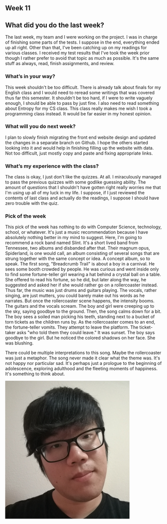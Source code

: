## Week 11

## What did you do the last week?

The last week, my team and I were working on the project. I was in charge of finishing some parts of the tests. I suppose in the end, everything ended up all right. Other than that, I've been catching up on my readings for various classes. I received my test results that I've took the week prior though I rather prefer to avoid that topic as much as possible. It's the same stuff as always, read, finish assignments, and review.

### What’s in your way?

This week shouldn't be too difficult. There is already talk about finals for my English class and I would need to reread some writings that was covered thus far this semester. It shouldn't be too hard, if I were to write vaguely enough, I should be able to pass by just fine. I also need to read something about Entropy for my CS class. This class really makes me wish I took a programming class instead. It would be far easier in my honest opinion.

### What will you do next week?

I plan to slowly finish migrating the front end website design and updated the changes in a separate branch on Github. I hope the others started looking into it and would help in finishing filling up the website with data. Not too difficult, just mostly copy and paste and fixing appropriate links.

### What’s my experience with the class?

The class is okay, I just don't like the quizzes. At all. I miraculously managed to pass the previous quizzes with some godlike guessing ability. The amount of questions that I shouldn't have gotten right really worries me that I'm using up all of my luck in my life. I suppose, if I just reviewed the contents of last class and actually do the readings, I suppose I should have zero trouble with the quiz.

### Pick of the week

This pick of the week has nothing to do with Computer Science, technology, school, or whatever. It's just a music recommendation because I have absolutely nothing better in my mind to suggest. Here, I'm going to recommend a rock band named Slint. It's a short lived band from Tennessee, two albums and disbanded after that. Their magnum opus, Spiderland, is one would call, an album consisting of several songs that are strung together with the same concept or idea. A concept album, so to speak. The first song, "Breadcrumb Trail" is about a boy in a carnival. He sees some booth crowded by people. He was curious and went inside only to find some fortune-teller girl wearing a hat behind a crystal ball on a table. She offered to read his fortune, so he did, but later along the way, he suggested and asked her if she would rather go on a rollercoaster instead. Thus far, the music was just drums and guitars playing. The vocals, rather singing, are just mutters, you could barely make out his words as he narrates. But once the rollercoaster scene happens, the intensity booms. The guitars and the vocals scream. The boy and girl were creeping up to the sky, saying goodbye to the ground. Then, the song calms down for a bit. The boy sees a soiled man picking his teeth, standing next to a bucket of torn tickets as the children runs by. As the rollercoaster comes to an end, the fortune-teller vomits. They attempt to leave the platform. The ticket-taker asks "who told them they could leave." It was sunset. The boy says goodbye to the girl. But he noticed the colored shadows on her face. She was blushing.

There could be multiple interpretations to this song. Maybe the rollercoaster was just a metaphor. The song never made it clear what the theme was. It's not happy nor particular sad. It's perhaps just a prologue to the beginning of adolescence, exploring adulthood and the fleeting moments of happiness. It's something to think about.

<img src="https://raw.githubusercontent.com/straitlaced/blog/master/images/IMG_20180128_232146%5B1%5D.jpg.png" width="400">
